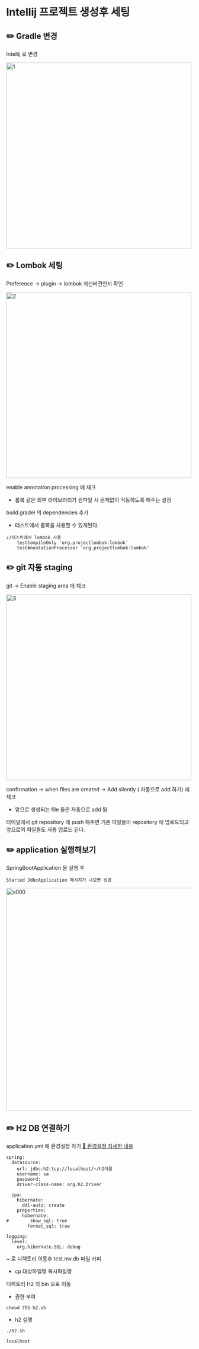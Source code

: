 # Intellij 프로젝트 생성후 세팅

## ✏️ Gradle 변경

Intellij 로 변경

<img width="500" alt="1" src="https://user-images.githubusercontent.com/115536240/211440307-55c3dec8-3fd5-45ff-b0e2-fa0e2cd3edd6.png">

## ✏️ Lombok 세팅

Preference → plugin → lombok 최신버전인지 확인

<img width="500" alt="2" src="https://user-images.githubusercontent.com/115536240/211440310-90dd8f58-4629-4ac5-b3ed-3ffaa43f7bfc.png">

enable annotation processing 에 체크
  - 롬복 같은 외부 라이브러리가 컴파일 시 문제없이 작동하도록 해주는 설정

build.gradel 의 dependencies 추가
  - 테스트에서 롬복을 사용할 수 있게된다.
```
//테스트에서 lombok 사용
    testCompileOnly 'org.projectlombok:lombok'
    testAnnotationProcessor 'org.projectlombok:lombok'
```

## ✏️ git 자동 staging

git → Enable staging area 에 체크

<img width="500" alt="3" src="https://user-images.githubusercontent.com/115536240/211440314-25ab601c-53de-49de-9386-3e9878c3ba8b.png">

confirmation → when files are created → Add silently ( 자동으로 add 하기) 에 체크

- 앞으로 생성되는 file 들은 자동으로 add 됨

터미널에서 git repository 에 push 해주면 기존 파일들이 repository 에 업로드되고 앞으로의 파일들도 자동 업로드 된다.
  
## ✏️ application 실행해보기
SpringBootApplication 을 실행 후  
```
Started JdbcApplication 메시지가 나오면 성공  
```  
  
<img width="600" alt="s000" src="https://user-images.githubusercontent.com/115536240/214991902-844da971-78be-4366-b601-8c3acff8066f.png">  
  
## ✏️ H2 DB 연결하기
application.yml 에 환경설정 하기
[🔗 환경설정 자세한 내용](https://github.com/choideakook/TIL/blob/main/Spring/3%20JPA%20활용1/1%20프로젝트%20환경설정/230104%201%20프로젝트%20환경설정.md)
```
spring:
  datasource:
    url: jdbc:h2:tcp://localhost/~/h2이름
    username: sa
    password:
    driver-class-name: org.h2.Driver

  jpa:
    hibernate:
      ddl-auto: create
    properties:
      hibernate:
#        show_sql: true
        format_sql: true

logging:
  level:
    org.hibernate.SQL: debug
```  
~ 로 디렉토리 이동후 test.mv.db 파일 카피  
  - cp 대상파일명 복사파일명  

디렉토리 H2 의 bin 으로 이동  
- 권한 부여
```
chmod 755 h2.sh
```
- h2 실행
```
./h2.sh
```
```
localhost
```
